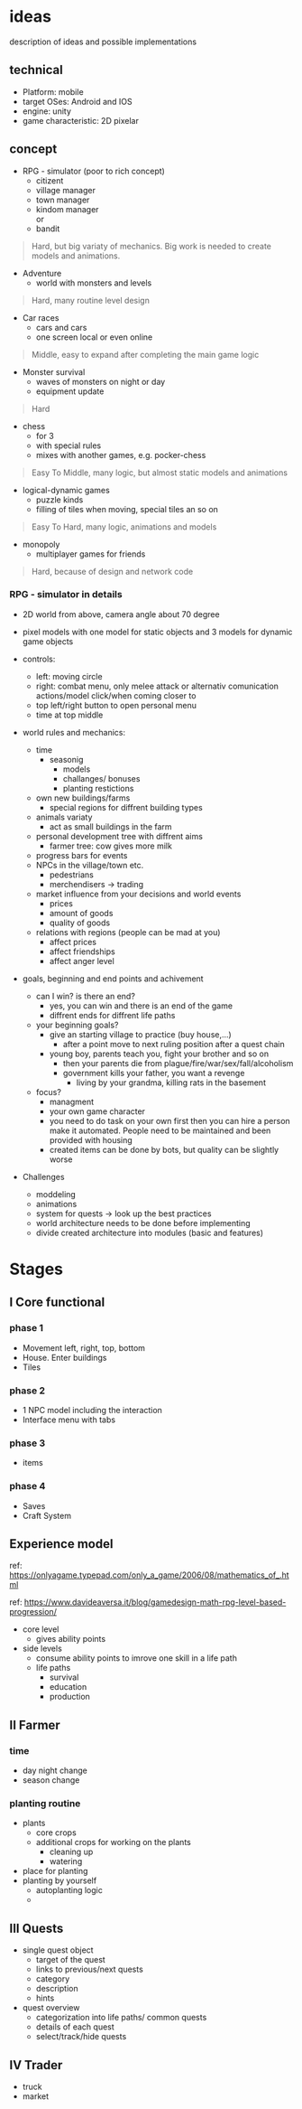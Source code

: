 # ideas
description of ideas and possible implementations

## technical 

- Platform: mobile
- target OSes: Android and IOS
- engine: unity
- game characteristic: 2D pixelar

## concept
- RPG - simulator (poor to rich concept)
    - citizent
    - village manager
    - town manager
    - kindom manager </br>
    or
    - bandit
> Hard, but big variaty of mechanics. Big work is needed to create models and animations.

- Adventure
    - world with monsters and levels
> Hard, many routine level design

- Car races
    - cars and cars
    - one screen local or even online 
> Middle, easy to expand after completing the main game logic

- Monster survival
    - waves of monsters on night or day
    - equipment update
> Hard

- chess
    - for 3
    - with special rules
    - mixes with another games, e.g. pocker-chess
> Easy To Middle, many logic, but almost static models and animations

- logical-dynamic games
    - puzzle kinds
    - filling of tiles when moving, special tiles an so on
> Easy To Hard, many logic, animations and models

- monopoly
    - multiplayer games for friends
> Hard, because of design and network code


### RPG - simulator in details
- 2D world from above, camera angle about 70 degree 
- pixel models with one model for static objects and 3 models for dynamic game objects
- controls: 
    - left: moving circle
    - right: combat menu, only melee attack or alternativ comunication actions/model click/when coming closer to
    - top left/right button to open personal menu
    - time at top middle
- world rules and mechanics:
    - time
        - seasonig
            - models
            - challanges/ bonuses
            - planting restictions
    - own new buildings/farms
        - special regions for diffrent building types
    - animals variaty
        - act as small buildings in the farm
    - personal development tree with diffrent aims
        - farmer tree: cow gives more milk
    - progress bars for events
    - NPCs in the village/town etc.
        - pedestrians
        - merchendisers -> trading
    - market influence from your decisions and world events
        - prices
        - amount of goods
        - quality of goods
    - relations with regions (people can be mad at you)
        - affect prices
        - affect friendships
        - affect anger level
- goals, beginning and end points and achivement
    - can I win? is there an end?
        - yes, you can win and there is an end of the game
        - diffrent ends for diffrent life paths
    - your beginning goals?
        - give an starting village to practice (buy house,...)
            - after a point move to next ruling position after a quest chain
        - young boy, parents teach you, fight your brother and so on
            - then your parents die from plague/fire/war/sex/fall/alcoholism
            - government kills your father, you want a revenge
                - living by your grandma, killing rats in the basement
    - focus?
        - managment
        - your own game character
        - you need to do task on your own first then you can hire a person make it automated. People need to be maintained and been provided with housing
        - created items can be done by bots, but quality can be slightly worse

- Challenges
    - moddeling
    - animations 
    - system for quests -> look up the best practices
    - world architecture needs to be done before implementing
    - divide created architecture into modules (basic and features)

# Stages

## I Core functional

### phase 1
- Movement left, right, top, bottom
- House. Enter buildings
- Tiles

### phase 2
- 1 NPC model including the interaction
- Interface menu with tabs

### phase 3
- items

### phase 4 
- Saves
- Craft System

## Experience model

ref: https://onlyagame.typepad.com/only_a_game/2006/08/mathematics_of_.html

ref: https://www.davideaversa.it/blog/gamedesign-math-rpg-level-based-progression/

- core level
    - gives ability points
- side levels
    - consume ability points to imrove one skill in a life path
    - life paths 
        - survival
        - education
        - production


## II Farmer

### time
- day night change
- season change

### planting routine
- plants
    - core crops
    - additional crops for working on the plants
        - cleaning up
        - watering
- place for planting
- planting by yourself
    - autoplanting logic
    - 

## III Quests 
- single quest object
    - target of the quest
    - links to previous/next quests
    - category
    - description
    - hints
- quest overview
    - categorization into life paths/ common quests
    - details of each quest
    - select/track/hide quests

## IV Trader

- truck
- market
